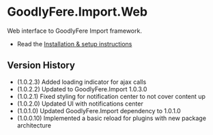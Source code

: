 # GoodlyFere.Import.Web

Web interface to GoodlyFere Import framework.

- Read the [Installation & setup instructions](https://github.com/benjaminramey/GoodlyFere.Import.Web/wiki/Installation-and-setup)

## Version History
- (1.0.2.3) Added loading indicator for ajax calls
- (1.0.2.2) Updated to GoodlyFere.Import 1.0.3.0
- (1.0.2.1) Fixed styling for notification center to not cover content up
- (1.0.2.0) Updated UI with notifications center
- (1.0.1.0) Updated GoodlyFere.Import dependency to 1.0.1.0
- (1.0.0.10) Implemented a basic reload for plugins with new package architecture
